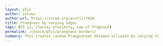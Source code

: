```yaml
---  
layout: p5js
author: josues
author-url: https://incom.org/profil/7029
title: Praegnanz by varying edges
tags: [P5.js, chance, proximity, Law of Prägnanz]
permalink: /chance/p5js/praegnanz-borders/
summary: This creates random Praegnanzen between ellipses by varying the strength of their edges.
---  
```


